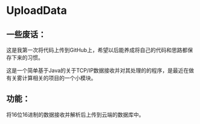 # UploadData

## 一些废话：
这是我第一次将代码上传到GitHub上，希望以后能养成将自己的代码和思路都保存下来的习惯。<br>

这是一个简单基于Java的关于TCP/IP数据接收并对其处理的的程序，是最近在做有关雾计算相关的项目的一个小模块。<br>

## 功能：
将16位16进制的数据接收并解析后上传到云端的数据库中。<br>
